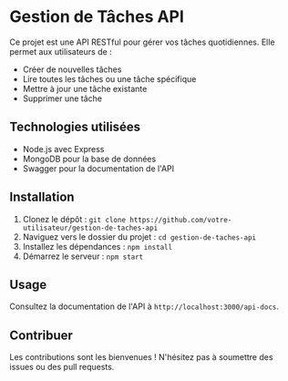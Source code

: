 # Gestion de Tâches API

Ce projet est une API RESTful pour gérer vos tâches quotidiennes. Elle permet aux utilisateurs de :
- Créer de nouvelles tâches
- Lire toutes les tâches ou une tâche spécifique
- Mettre à jour une tâche existante
- Supprimer une tâche

## Technologies utilisées
- Node.js avec Express
- MongoDB pour la base de données
- Swagger pour la documentation de l'API

## Installation
1. Clonez le dépôt : `git clone https://github.com/votre-utilisateur/gestion-de-taches-api`
2. Naviguez vers le dossier du projet : `cd gestion-de-taches-api`
3. Installez les dépendances : `npm install`
4. Démarrez le serveur : `npm start`

## Usage
Consultez la documentation de l'API à `http://localhost:3000/api-docs`.

## Contribuer
Les contributions sont les bienvenues ! N'hésitez pas à soumettre des issues ou des pull requests.